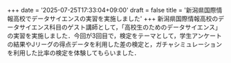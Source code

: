 +++
date = '2025-07-25T17:33:04+09:00'
draft = false
title = '新潟県国際情報高校でデータサイエンスの実習を実施しました'
+++
新潟県国際情報高校のデータサイエンス科目のゲスト講師として，「高校生のためのデータサイエンス」の実習を実施しました．今回が3回目で，検定をテーマとして，学生アンケートの結果やJリーグの得点データを利用した差の検定と，ガチャシミュレーションを利用した比率の検定を体験してもらいました．
